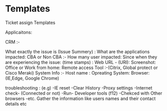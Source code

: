 # Templates
Ticket assign Templates

Applicaitons:

CRM :-

What exactly the issue is (Issue Summery) :
What are the applications impacted:
CBA or Non CBA :- 
How many user impacted:
Since when they are experiencing the issue: (time stamps) :
Web URL - (URl):
Screenshot:
Office or Work from home:
Remote access Tool :-(Citrix, Global protect or Cisco Meraki)
System Info :-
      Host name :
      Opreating System:
      Browser:(IE,Edge, Google Chrome)
      
troubleshooting :
(e.g)
 -IE reset
 -Clear History
 -Proxy settings
 -Internet check- (Connected or not)
 -Run- Developer tools (f12)
 -Chekced with Other browsers 
 -etc.
Gather the information like users names and their contact details etc
